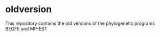 # oldversion
This repository contains the old versions of the phylogenetic programs BEGFE and MP-EST

